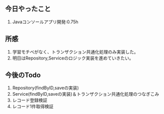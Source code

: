 ## 今日やったこと
1. Javaコンソールアプリ開発:0.75h  

## 所感
1. 学習モチベがなく、トランザクション共通化処理のみ実装した。
2. 明日はRepository,Serviceのロジック実装を進めていきたい。


## 今後のTodo 
1. Repository(findByID,saveの実装)
2. Service(findByID,saveの実装)＆トランザクション共通化処理のつなぎこみ 
3. レコード登録検証
4. レコード1件取得検証